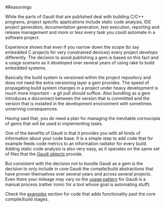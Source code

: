 #Reasonings

While the parts of Gaudi that are published deal with building C/C++ programs, project specific applications include static code analysis, IDE project generation, documentation generation, test execution, reporting and release management and more or less every task you could automate in a software project.

Experience shows that even if you narrow down the scope (to say embedded C projects for very constrained devices) every project develops differently. The decision to avoid publishing a gem is based on this fact and a usage scenario as it developed over several years of using rake to build embedded systems.

Basically the build system is versioned within the project repository and does not need the extra versioning layer a gem provides. The speed of propagating  build system changes in a project under heavy development is much more important - a git pull should suffice. Also bundling as a gem introduces a disconnect between the version that is committed and the version that is installed in the development environment with sometimes unnerving consequences.

Having said that, you do need a plan for managing the inevitable cornucopia of gems that will be used in implementing tasks.

One of the benefits of Gaudi is that it provides you with all kinds of information about your code base. It is a simple step to add code that for example feeds code metrics to an information radiator for every build. Adding static code analysis is also very easy, as it operates on the same set of files that the [Gaudi objects](HIERARCHY.md) provide.

But consistent with the decision not to bundle Gaudi as a gem is the decision to only include in core Gaudi the compile/build abstractions that have proven themselves over several years and across several projects. Even there your mileage may vary so the [usage pattern](EXTENDING.md) for Gaudi is a manual process (rather ironic for a tool whose goal is automating stuff).

Check the [examples](examples/) section for code that adds functionality past the core compile/build stages.